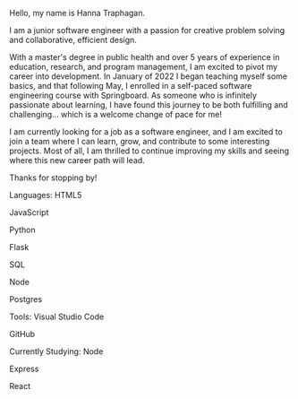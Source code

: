 Hello, my name is Hanna Traphagan. 

I am a junior software engineer with a passion for creative problem solving and collaborative, efficient design.

With a master's degree in public health and over 5 years of experience in education, research, and program management, I am excited to pivot my career into development. In January of 2022 I began teaching myself some basics, and that following May, I enrolled in a self-paced software engineering course with Springboard. As someone who is infinitely passionate about learning, I have found this journey to be both fulfilling and challenging... which is a welcome change of pace for me! 

I am currently looking for a job as a software engineer, and I am excited to join a team where I can learn, grow, and contribute to some interesting projects. Most of all, I am thrilled to continue improving my skills and seeing where this new career path will lead.

Thanks for stopping by!


Languages:
HTML5

JavaScript

Python

Flask 

SQL

Node

Postgres


Tools:
Visual Studio Code

GitHub



Currently Studying:
Node

Express

React
